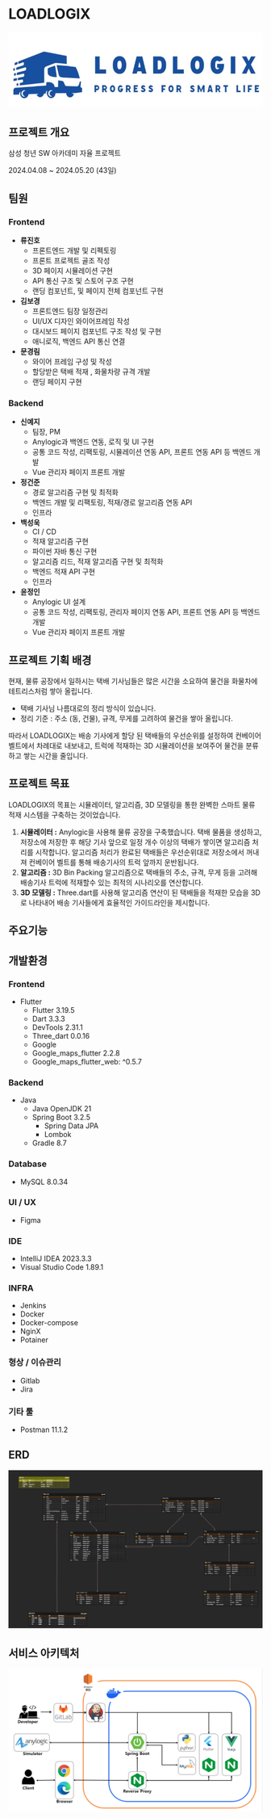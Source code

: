 # LOADLOGIX

![logo.jpg](./etc/assets/logo.jpg)

## 프로젝트 개요

삼성 청년 SW 아카데미 자율 프로젝트

2024.04.08 ~ 2024.05.20 (43일)

## 팀원

### Frontend

- **류진호**
    - 프론트엔드 개발 및 리펙토링
    - 프론트 프로젝트 골조 작성
    - 3D 페이지 시뮬레이션 구현
    - API 통신 구조 및 스토어 구조 구현
    - 랜딩 컴포넌트, 및 페이지 전체 컴포넌트 구현
- **김보경**
    - 프론트엔드 팀장 일정관리
    - UI/UX 디자인 와이어프레임 작성
    - 대시보드 페이지 컴포넌트 구조 작성 및 구현
    - 애니로직, 백엔드 API 통신 연결
- **문경림**
    - 와이어 프레임 구성 및 작성
    - 할당받은 택배 적재 , 화물차량 규격 개발
    - 랜딩 페이지 구현

### Backend

- **신예지**
    - 팀장, PM
    - Anylogic과 백엔드 연동, 로직 및 UI 구현
    - 공통 코드 작성, 리팩토링, 시뮬레이션 연동 API, 프론트 연동 API 등 백엔드 개발
    - Vue 관리자 페이지 프론트 개발
- **정건준**
    - 경로 알고리즘 구현 및 최적화
    - 백엔드 개발 및 리팩토링, 적재/경로 알고리즘 연동 API
    - 인프라
- **백성욱**
    - CI / CD
    - 적재 알고리즘 구현
    - 파이썬 자바 통신 구현
    - 알고리즘 리드, 적재 알고리즘 구현 및 최적화
    - 백엔드 적재 API 구현
    - 인프라
- **윤정인**
    - Anylogic UI 설계
    - 공통 코드 작성, 리팩토링, 관리자 페이지 연동 API, 프론트 연동 API 등 백엔드 개발
    - Vue 관리자 페이지 프론트 개발

## 프로젝트 기획 배경

현재, 물류 공장에서 일하시는 택배 기사님들은 많은 시간을 소요하여 물건을 화물차에 테트리스처럼 쌓아 올립니다.

- 택배 기사님 나름대로의 정리 방식이 있습니다.
- 정리 기준 : 주소 (동, 건물), 규격, 무게를 고려하여 물건을 쌓아 올립니다.

따라서 LOADLOGIX는 배송 기사에게 할당 된 택배들의 우선순위를 설정하여 컨베이어 벨트에서 차례대로 내보내고, 트럭에 적재하는 3D 시뮬레이션을 보여주어 물건을 분류하고 쌓는 시간을 줄입니다.

## 프로젝트 목표

LOADLOGIX의 목표는 시뮬레이터, 알고리즘, 3D 모델링을 통한 완벽한 스마트 물류 적재 시스템을 구축하는 것이었습니다.

1. **시뮬레이터 :**  Anylogic을 사용해 물류 공장을 구축했습니다. 택배 물품을 생성하고, 저장소에 저장한 후 해당 기사 앞으로 일정 개수 이상의 택배가 쌓이면 알고리즘 처리를 시작합니다. 알고리즘 처리가 완료된 택배들은 우선순위대로 저장소에서 꺼내져 컨베이어 벨트를 통해 배송기사의 트럭 앞까지 운반됩니다.
2. **알고리즘  :** 3D Bin Packing 알고리즘으로 택배들의 주소, 규격, 무게 등을 고려해 배송기사 트럭에 적재할수 있는 최적의 시나리오를 연산합니다.
3. **3D 모델링 :** Three.dart를 사용해 알고리즘 연산이 된 택배들을 적재한 모습을 3D로 나타내어 배송 기사들에게 효율적인 가이드라인을 제시합니다.

## 주요기능

## 개발환경

### Frontend

- Flutter
    - Flutter 3.19.5
    - Dart 3.3.3
    - DevTools 2.31.1
    - Three_dart 0.0.16
    - Google
    - Google_maps_flutter 2.2.8
    - Google_maps_flutter_web: ^0.5.7

### Backend

- Java
    - Java OpenJDK 21
    - Spring Boot 3.2.5
        - Spring Data JPA
        - Lombok
    - Gradle 8.7

### Database

- MySQL 8.0.34

### **UI / UX**

- Figma

### **IDE**

- IntelliJ IDEA 2023.3.3
- Visual Studio Code 1.89.1

### **INFRA**

- Jenkins
- Docker
- Docker-compose
- NginX
- Potainer

### **형상 / 이슈관리**

- Gitlab
- Jira

### **기타 툴**

- Postman 11.1.2

## ERD

![erd.PNG](./etc/assets/erd.png)

## 서비스 아키텍처

![Untitled](./etc/assets/service_architecture.png)
